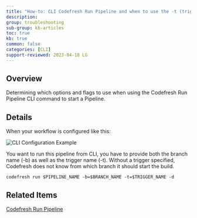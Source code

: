 ```yaml
---
title: "How-to: CLI Codefresh Run Pipeline and when to use the -t (trigger) option"
description: 
group: troubleshooting
sub-group: kb-articles
toc: true
kb: true
common: false
categories: [CLI]
support-reviewed: 2023-04-18 LG
---
```



## Overview

Determining which options and flags to use when using the Codefresh Run Pipeline CLI command to start a Pipeline.

## Details

When your workflow is configured like this:

![CLI Configuration Example]({{site.baseurl}}/images/troubleshooting/cli-codefresh-run-when-to-use-t_image-01.png)

You want to run this pipeline from CLI, you have to provide both the branch name (-b) as well as the trigger name (-t). Without a trigger specified, Codefresh does not know from which branch it should start the build.

`codefresh run $PIPELINE_NAME -b=$BRANCH_NAME -t=$TRIGGER_NAME -d`

## Related Items

[Codefresh Run Pipeline](https://codefresh-io.github.io/cli/pipelines/run-pipeline/)
